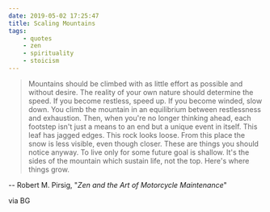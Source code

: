 ```yaml
---
date: 2019-05-02 17:25:47
title: Scaling Mountains
tags:
    - quotes
    - zen
    - spirituality
    - stoicism
---
```


> Mountains should be climbed with as little effort as possible and
without desire. The reality of your own nature should determine the
speed. If you become restless, speed up. If you become winded, slow
down. You climb the mountain in an equilibrium between restlessness and
exhaustion. Then, when you're no longer thinking ahead, each footstep
isn't just a means to an end but a unique event in itself. This leaf has
jagged edges. This rock looks loose. From this place the snow is less
visible, even though closer. These are things you should notice anyway.
To live only for some future goal is shallow. It's the sides of the
mountain which sustain life, not the top. Here's where things grow.

-- Robert M. Pirsig, "_Zen and the Art of Motorcycle Maintenance_"

via BG
